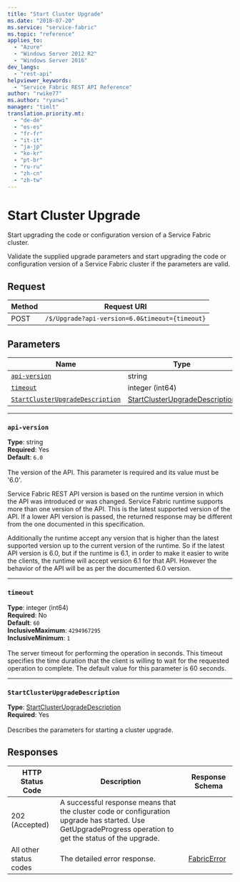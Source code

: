```yaml
---
title: "Start Cluster Upgrade"
ms.date: "2018-07-20"
ms.service: "service-fabric"
ms.topic: "reference"
applies_to: 
  - "Azure"
  - "Windows Server 2012 R2"
  - "Windows Server 2016"
dev_langs: 
  - "rest-api"
helpviewer_keywords: 
  - "Service Fabric REST API Reference"
author: "rwike77"
ms.author: "ryanwi"
manager: "timlt"
translation.priority.mt: 
  - "de-de"
  - "es-es"
  - "fr-fr"
  - "it-it"
  - "ja-jp"
  - "ko-kr"
  - "pt-br"
  - "ru-ru"
  - "zh-cn"
  - "zh-tw"
---
```

# Start Cluster Upgrade
Start upgrading the code or configuration version of a Service Fabric cluster.

Validate the supplied upgrade parameters and start upgrading the code or configuration version of a Service Fabric cluster if the parameters are valid.

## Request
| Method | Request URI |
| ------ | ----------- |
| POST | `/$/Upgrade?api-version=6.0&timeout={timeout}` |


## Parameters
| Name | Type | Required | Location |
| --- | --- | --- | --- |
| [`api-version`](#api-version) | string | Yes | Query |
| [`timeout`](#timeout) | integer (int64) | No | Query |
| [`StartClusterUpgradeDescription`](#startclusterupgradedescription) | [StartClusterUpgradeDescription](sfclient-v63-model-startclusterupgradedescription.md) | Yes | Body |

____
### `api-version`
__Type__: string <br/>
__Required__: Yes<br/>
__Default__: `6.0` <br/>
<br/>
The version of the API. This parameter is required and its value must be '6.0'.

Service Fabric REST API version is based on the runtime version in which the API was introduced or was changed. Service Fabric runtime supports more than one version of the API. This is the latest supported version of the API. If a lower API version is passed, the returned response may be different from the one documented in this specification.

Additionally the runtime accept any version that is higher than the latest supported version up to the current version of the runtime. So if the latest API version is 6.0, but if the runtime is 6.1, in order to make it easier to write the clients, the runtime will accept version 6.1 for that API. However the behavior of the API will be as per the documented 6.0 version.


____
### `timeout`
__Type__: integer (int64) <br/>
__Required__: No<br/>
__Default__: `60` <br/>
__InclusiveMaximum__: `4294967295` <br/>
__InclusiveMinimum__: `1` <br/>
<br/>
The server timeout for performing the operation in seconds. This timeout specifies the time duration that the client is willing to wait for the requested operation to complete. The default value for this parameter is 60 seconds.

____
### `StartClusterUpgradeDescription`
__Type__: [StartClusterUpgradeDescription](sfclient-v63-model-startclusterupgradedescription.md) <br/>
__Required__: Yes<br/>
<br/>
Describes the parameters for starting a cluster upgrade.

## Responses

| HTTP Status Code | Description | Response Schema |
| --- | --- | --- |
| 202 (Accepted) | A successful response means that the cluster code or configuration upgrade has started. Use GetUpgradeProgress operation to get the status of the upgrade.<br/> |  |
| All other status codes | The detailed error response.<br/> | [FabricError](sfclient-v63-model-fabricerror.md) |
